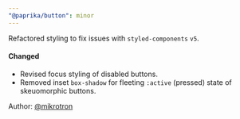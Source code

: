 ```yaml
---
"@paprika/button": minor
---
```


Refactored styling to fix issues with `styled-components` `v5`.

#### Changed

- Revised focus styling of disabled buttons.
- Removed inset `box-shadow` for fleeting `:active` (pressed) state of skeuomorphic buttons.

Author: [@mikrotron](https://github.com/mikrotron)
